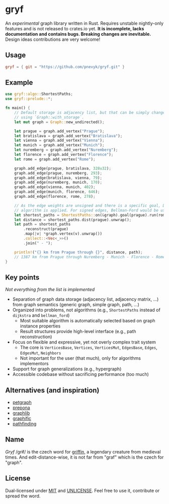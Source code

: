 # gryf

An *experimental* graph library written in Rust. Requires unstable nightly-only
features and is not released to crates.io yet. **It is incomplete, lacks
documentation and contains bugs. Breaking changes are inevitable.** Design ideas
contributions are very welcome!

## Usage

```toml
gryf = { git = "https://github.com/pnevyk/gryf.git" }
```

## Example

```rust
use gryf::algo::ShortestPaths;
use gryf::prelude::*;

fn main() {
    // Default storage is adjacency list, but that can be simply changed by
    // using `Graph::with_storage`.
    let mut graph = Graph::new_undirected();

    let prague = graph.add_vertex("Prague");
    let bratislava = graph.add_vertex("Bratislava");
    let vienna = graph.add_vertex("Vienna");
    let munich = graph.add_vertex("Munich");
    let nuremberg = graph.add_vertex("Nuremberg");
    let florence = graph.add_vertex("Florence");
    let rome = graph.add_vertex("Rome");

    graph.add_edge(prague, bratislava, 328u32);
    graph.add_edge(prague, nuremberg, 293);
    graph.add_edge(bratislava, vienna, 79);
    graph.add_edge(nuremberg, munich, 170);
    graph.add_edge(vienna, munich, 402);
    graph.add_edge(munich, florence, 646);
    graph.add_edge(florence, rome, 278);

    // As the edge weights are unsigned and there is a specific goal, Dijktra's
    // algorithm is applied. For signed edges, Bellman-Ford would be used.
    let shortest_paths = ShortestPaths::on(&graph).goal(prague).run(rome).unwrap();
    let distance = shortest_paths.dist(prague).unwrap();
    let path = shortest_paths
        .reconstruct(prague)
        .map(|v| *graph.vertex(v).unwrap())
        .collect::<Vec<_>>()
        .join(" - ");

    println!("{} km from Prague through {}", distance, path);
    // 1387 km from Prague through Nuremberg - Munich - Florence - Rome
}
```

## Key points

*Not everything from the list is implemented*

* Separation of graph data storage (adjacency list, adjacency matrix, ...) from graph semantics (generic graph, simple graph, path, ...)
* Organized into problems, not algorithms (e.g., `ShortestPaths` instead of `dijkstra` and `bellman_ford`)
  * Most suitable algorithm is automatically selected based on graph instance properties
  * Result structures provide high-level interface (e.g., path reconstruction)
* Focus on flexible and expressive, yet not overly complex trait system
  * The core is `VerticesBase`, `Vertices`, `VerticesMut`, `EdgesBase`, `Edges`, `EdgesMut`, `Neighbors`
  * Not important for the user (that much), only for algorithms implementors
* Support for graph generalizations (e.g., hypergraph)
* Accessible codebase without sacrificing performance (too much)

## Alternatives (and inspiration)

* [petgraph](https://github.com/petgraph/petgraph)
* [prepona](https://github.com/maminrayej/prepona)
* [graphlib](https://crates.io/crates/graphlib)
* [graphific](https://crates.io/crates/graphific)
* [pathfinding](https://crates.io/crates/pathfinding)

## Name

*Gryf* /ɡrɨf/ is the czech word for
[griffin](https://en.wikipedia.org/wiki/Griffin), a legendary creature from
medieval times. And edit-distance-wise, it is not far from "graf" which is the
czech for "graph".

## License

Dual-licensed under [MIT](LICENSE) and [UNLICENSE](UNLICENSE). Feel free to use
it, contribute or spread the word.
